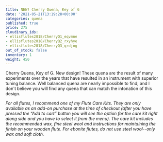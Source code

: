 ```yaml
---
title: NEW! Cherry Quena, Key of G
date: '2021-05-21T13:19:28+00:00'
categories: quena
published: true
price: 275
cloudinary_ids:
- ellisflutes2018/CherryQ1_eqvmne
- ellisflutes2018/CherryQ2_rxyhye
- ellisflutes2018/CherryQ3_qrdjog
out_of_stock: false
inventory: 1
weight: 450
---
```


 Cherry Quena, Key of G.  New design! These quena are the result of many experiments over the years that have resulted in an instrument with superior tuning balance.   Well balanced quena are nearly impossible to find, and I don't believe you will find any quena that can match the intonation of this design.

*For all flutes, I recommend one of my Flute Care Kits.  They are only available as an add-on purchase at the time of checkout (after you have pressed the “Add to cart” button you will see the option for the care kit right along side and you have to select it from the menu). The care kit includes the recommended wax, fine steel wool and instructions for maintaining the finish on your wooden flute.  For ebonite flutes, do not use steel wool--only wax and soft cloth.*